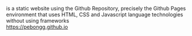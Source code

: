 is a static website using the Github Repository, precisely the Github Pages environment that uses HTML, CSS and Javascript language technologies without using frameworks<br>
https://pebongg.github.io
